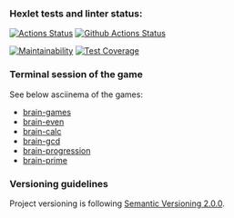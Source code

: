 ### Hexlet tests and linter status:
[![Actions Status](https://github.com/DiBDV/frontend-project-lvl1/workflows/hexlet-check/badge.svg)](https://github.com/DiBDV/frontend-project-lvl1/actions)
[![Github Actions Status](https://github.com/DiBDV/frontend-project-lvl1/actions/workflows/github-actions-fe_lvl1.yml/badge.svg)](https://github.com/DiBDV/frontend-project-lvl1/actions)

[![Maintainability](https://api.codeclimate.com/v1/badges/a99a88d28ad37a79dbf6/maintainability)](https://codeclimate.com/github/codeclimate/codeclimate/maintainability)
[![Test Coverage](https://api.codeclimate.com/v1/badges/a99a88d28ad37a79dbf6/test_coverage)](https://codeclimate.com/github/codeclimate/codeclimate/test_coverage)


### Terminal session of the game

See below asciinema of the games:
- [brain-games](https://asciinema.org/a/9O2W9H4SO9Fv25UWiYKWKAlR9)
- [brain-even](https://asciinema.org/a/QKPEbokO1seKYIDHpYhe2k2Om)
- [brain-calc](https://asciinema.org/a/0NtLTo5szi4DCUuPfEYYoJBtO)
- [brain-gcd](https://asciinema.org/a/P1NoEiBp8LkG9cSNIyHcWTDEA)
- [brain-progression](https://asciinema.org/a/7WH9gZDJOAbeg6EF45OFnt1iY)
- [brain-prime](https://asciinema.org/a/SmNy7I92TUWwT3l6Ya5z1Xd3E)

### Versioning guidelines

Project versioning is following [Semantic Versioning 2.0.0](https://semver.org/).





